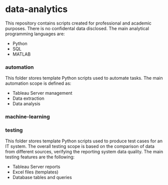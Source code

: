 
# data-analytics

This repository contains scripts created for professional and academic purposes. There is no confidental data disclosed. The main analytical programming languages are:
 - Python
 - SQL
 - MATLAB
 

### automation

This folder stores template Python scripts used to automate tasks.
The main automation scope is defined as:
- Tableau Server management
- Data extraction
- Data analysis


### machine-learning



### testing

This folder stores template Python scripts used to produce test cases for an IT system. The overall testing scope is based on the comparison of data from different sources, verifying the reporting system data quality.
The main testing features are the following:
- Tableau Server reports
- Excel files (templates)
- Database tables and queries
